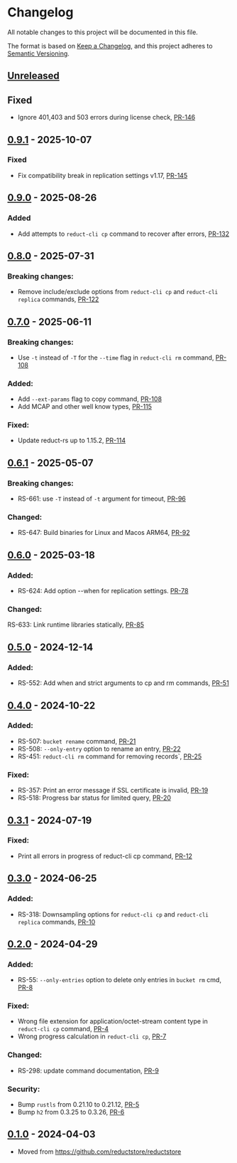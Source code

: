 # Changelog

All notable changes to this project will be documented in this file.

The format is based on [Keep a Changelog](https://keepachangelog.com/en/1.0.0/),
and this project adheres to [Semantic Versioning](https://semver.org/spec/v2.0.0.html).

## [Unreleased]

## Fixed

- Ignore 401,403 and 503 errors during license check, [PR-146](https://github.com/reductstore/reduct-cli/pull/146)

## [0.9.1] - 2025-10-07

### Fixed

- Fix compatibility break in replication settings v1.17, [PR-145](https://github.com/reductstore/reduct-cli/pull/145)

## [0.9.0] - 2025-08-26

### Added

- Add attempts to `reduct-cli cp` command to recover after errors, [PR-132](https://github.com/reductstore/reduct-cli/pull/132)

## [0.8.0] - 2025-07-31

### Breaking changes:

- Remove include/exclude options from `reduct-cli cp` and `reduct-cli replica` commands, [PR-122](https://github.com/reductstore/reduct-cli/pull/122)

## [0.7.0] - 2025-06-11

### Breaking changes:

- Use `-t` instead of `-T` for the `--time` flag in `reduct-cli rm` command, [PR-108](https://github.com/reductstore/reduct-cli/pull/108)

### Added:

- Add `--ext-params` flag to copy command, [PR-108](https://github.com/reductstore/reduct-cli/pull/108)
- Add MCAP and other well know types, [PR-115](https://github.com/reductstore/reduct-cli/pull/115)

### Fixed:

- Update reduct-rs up to 1.15.2, [PR-114](https://github.com/reductstore/reduct-cli/pull/114)

## [0.6.1] - 2025-05-07

### Breaking changes:

- RS-661: use `-T` instead of `-t` argument for timeout, [PR-96](https://github.com/reductstore/reduct-cli/pull/96)

### Changed:

- RS-647: Build binaries for Linux and Macos ARM64, [PR-92](https://github.com/reductstore/reduct-cli/pull/92)

## [0.6.0] - 2025-03-18

### Added:

- RS-624: Add option --when for replication settings. [PR-78](https://github.com/reductstore/reduct-cli/pull/78)

### Changed:

RS-633: Link runtime libraries statically, [PR-85](https://github.com/reductstore/reduct-cli/pull/85)

## [0.5.0] - 2024-12-14

### Added:

- RS-552: Add when and strict arguments to cp and rm commands, [PR-51](https://github.com/reductstore/reduct-cli/pull/51)

## [0.4.0] - 2024-10-22

### Added:

- RS-507: `bucket rename` command, [PR-21](https://github.com/reductstore/reduct-cli/pull/21)
- RS-508: `--only-entry` option to rename an entry, [PR-22](https://github.com/reductstore/reduct-cli/pull/22)
- RS-451: `reduct-cli rm` command for removing records`, [PR-25](https://github.com/reductstore/reduct-cli/pull/25)

### Fixed:

- RS-357: Print an error message if SSL certificate is invalid, [PR-19](https://github.com/reductstore/reduct-cli/pull/19)
- RS-518: Progress bar status for limited query, [PR-20](https://github.com/reductstore/reduct-cli/pull/20)

## [0.3.1] - 2024-07-19

### Fixed:

- Print all errors in progress of reduct-cli cp command, [PR-12](https://github.com/reductstore/reduct-cli/pull/12)

## [0.3.0] - 2024-06-25

### Added:

- RS-318: Downsampling options for `reduct-cli cp` and `reduct-cli replica` commands, [PR-10](https://github.com/reductstore/reduct-cli/pull/10)

## [0.2.0] - 2024-04-29

### Added:

- RS-55: `--only-entries` option to delete only entries in `bucket rm` cmd, [PR-8](https://github.com/reductstore/reduct-cli/pull/8)

### Fixed:

- Wrong file extension for application/octet-stream content type in `reduct-cli cp` command, [PR-4](https://github.com/reductstore/reduct-cli/pull/4)
- Wrong progress calculation in `reduct-cli cp`, [PR-7](https://github.com/reductstore/reduct-cli/pull/7)

### Changed:

- RS-298: update command documentation, [PR-9](https://github.com/reductstore/reduct-cli/pull/9)

### Security:

- Bump `rustls` from 0.21.10 to 0.21.12, [PR-5](https://github.com/reductstore/reduct-cli/pull/5)
- Bump `h2` from 0.3.25 to 0.3.26, [PR-6](https://github.com/reductstore/reduct-cli/pull/6)

## [0.1.0] - 2024-04-03

- Moved from https://github.com/reductstore/reductstore

[Unreleased]: https://github.com/reductstore/reduct-cli/compare/0.9.1...HEAD

[0.9.1]: https://github.com/reductstore/reduct-cli/compare/v0.9.0...v0.9.1

[0.9.0]: https://github.com/reductstore/reduct-cli/compare/v0.8.0...v0.9.0

[0.8.0]: https://github.com/reductstore/reduct-cli/compare/v0.7.0...v0.8.0

[0.7.0]: https://github.com/reductstore/reduct-cli/compare/v0.6.1...v0.7.0

[0.6.1]: https://github.com/reductstore/reduct-cli/compare/v0.6.0...v0.6.1

[0.6.0]: https://github.com/reductstore/reduct-cli/compare/v0.5.0...v0.6.0

[0.5.0]: https://github.com/reductstore/reduct-cli/compare/v0.4.0...v0.5.0

[0.4.0]: https://github.com/reductstore/reduct-cli/compare/v0.3.1...v0.4.0

[0.3.1]: https://github.com/reductstore/reduct-cli/compare/v0.3.0...v0.3.1

[0.3.0]: https://github.com/reductstore/reduct-cli/compare/v0.2.0...v0.3.0

[0.2.0]: https://github.com/reductstore/reduct-cli/compare/v0.1.0...v0.2.0

[0.1.0]: https://github.com/reductstore/reduct-cli/releases/tag/v0.1.0
